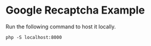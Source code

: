 # Google Recaptcha Example

Run the following command to host it locally.

```
php -S localhost:8000
```